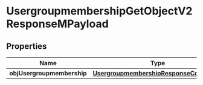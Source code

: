 

# UsergroupmembershipGetObjectV2ResponseMPayload

## Properties

Name | Type | Description | Notes
------------ | ------------- | ------------- | -------------
**objUsergroupmembership** | [**UsergroupmembershipResponseCompound**](UsergroupmembershipResponseCompound.md) |  | 




